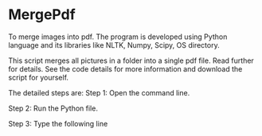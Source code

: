 # MergePdf
To merge images into pdf.
The program is developed using Python language and its libraries like NLTK, Numpy, Scipy, OS directory.

This script merges all pictures in a folder into a single pdf file. Read further for details. See the code details for more information and download the script for yourself.

The detailed steps are:
Step 1: Open the command line.

Step 2: Run the Python file.

Step 3: Type the following line
